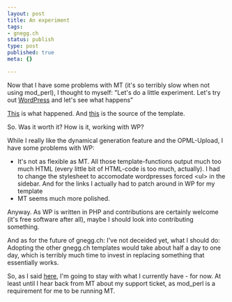 ```yaml
---
layout: post
title: An experiment
tags:
- gnegg.ch
status: publish
type: post
published: true
meta: {}

---
```

<p>Now that I have some problems with MT (it's so terribly slow when not using mod_perl), I thought to myself: "Let's do a little experiment. Let's try out <a href="http://www.wordpress.org">WordPress</a> and let's see what happens"</p>
<p><a href="http://wp.gnegg.ch/index2.php">This</a> is what happened. And <a href="http://wp.gnegg.ch/index2.phps">this</a> is the source of the template.</p>
<p>So. Was it worth it? How is it, working with WP?</p>
<p>While I really like the dynamical generation feature and the OPML-Upload, I have some problems with WP:</p>
<ul>
 <li>It's not as flexible as MT. All those template-functions output much too much HTML (every little bit of HTML-code is too much, actually). I had to change the stylesheet to accomodate wordpresses forced &lt;ul&gt; in the sidebar. And for the links I actually had to patch around in WP for my template</li>
 <li>MT seems much more polished.</li>
</ul>
<p>Anyway. As WP is written in PHP and contributions are certainly welcome (it's free software after all), maybe I should look into contributing something.</p>
<p>And as for the future of gnegg.ch: I've not deceided yet, what I should do: Adopting the other gnegg.ch templates would take about half a day to one day, which is terribly much time to invest in replacing something that essentially works.</p>
<p>So, as I said <a href="http://www.gnegg.ch/archives/movabletype.html">here</a>, I'm going to stay with what I currently have - for now. At least until I hear back from MT about my support ticket, as mod_perl is a requirement for me to be running MT.</p>
